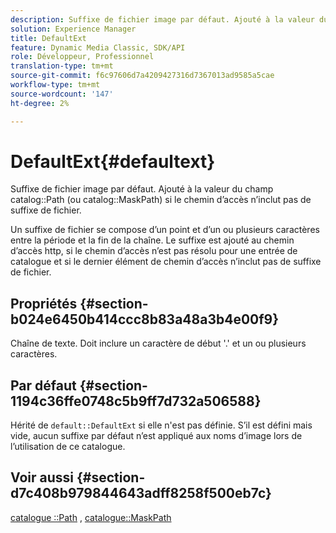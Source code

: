 ```yaml
---
description: Suffixe de fichier image par défaut. Ajouté à la valeur du champ Chemin d’accès au catalogue (ou chemin d’accès au catalogue) si le chemin d’accès n’inclut pas de suffixe de fichier
solution: Experience Manager
title: DefaultExt
feature: Dynamic Media Classic, SDK/API
role: Développeur, Professionnel
translation-type: tm+mt
source-git-commit: f6c97606d7a4209427316d7367013ad9585a5cae
workflow-type: tm+mt
source-wordcount: '147'
ht-degree: 2%

---
```



# DefaultExt{#defaultext}

Suffixe de fichier image par défaut. Ajouté à la valeur du champ catalog::Path (ou catalog::MaskPath) si le chemin d’accès n’inclut pas de suffixe de fichier.

Un suffixe de fichier se compose d’un point et d’un ou plusieurs caractères entre la période et la fin de la chaîne. Le suffixe est ajouté au chemin d’accès http, si le chemin d’accès n’est pas résolu pour une entrée de catalogue et si le dernier élément de chemin d’accès n’inclut pas de suffixe de fichier.

## Propriétés {#section-b024e6450b414ccc8b83a48a3b4e00f9}

Chaîne de texte. Doit inclure un caractère de début &#39;.&#39; et un ou plusieurs caractères.

## Par défaut {#section-1194c36ffe0748c5b9ff7d732a506588}

Hérité de `default::DefaultExt` si elle n&#39;est pas définie. S’il est défini mais vide, aucun suffixe par défaut n’est appliqué aux noms d’image lors de l’utilisation de ce catalogue.

## Voir aussi {#section-d7c408b979844643adff8258f500eb7c}

[catalogue ::Path](/help/aem-is-ir-api/is-api/image-catalog/image-serving-api-ref/c-image-catalog-reference/c-image-svg-data-reference/c-image-data-reference/r-path-cat.md) ,  [catalogue::MaskPath](/help/aem-is-ir-api/is-api/image-catalog/image-serving-api-ref/c-image-catalog-reference/c-image-svg-data-reference/c-image-data-reference/r-maskpath-cat.md)
